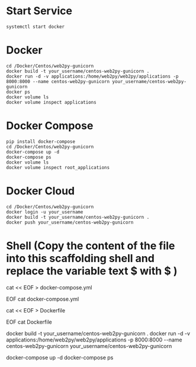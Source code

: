 # Start Service
	systemctl start docker

# Docker
	cd /Docker/Centos/web2py-gunicorn
	docker build -t your_username/centos-web2py-gunicorn .
	docker run -d -v applications:/home/web2py/web2py/applications -p 8000:8000 --name centos-web2py-gunicorn your_username/centos-web2py-gunicorn
	docker ps 
	docker volume ls
	docker volume inspect applications

# Docker Compose
	pip install docker-compose
	cd /Docker/Centos/web2py-gunicorn
	docker-compose up -d
	docker-compose ps
	docker volume ls
	docker volume inspect root_applications

# Docker Cloud
	cd /Docker/Centos/web2py-gunicorn
	docker login -u your_username
	docker build -t your_username/centos-web2py-gunicorn .
	docker push your_username/centos-web2py-gunicorn

# Shell (Copy the content of the file into this scaffolding shell and replace the variable text $ with \$ )
cat << EOF > docker-compose.yml

EOF
cat docker-compose.yml

cat << EOF > Dockerfile

EOF
cat Dockerfile

docker build -t your_username/centos-web2py-gunicorn .
docker run -d -v applications:/home/web2py/web2py/applications -p 8000:8000 --name centos-web2py-gunicorn your_username/centos-web2py-gunicorn

docker-compose up -d
docker-compose ps
